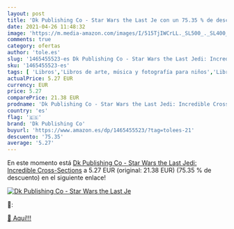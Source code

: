 ```yaml
---
layout: post
title: 'Dk Publishing Co - Star Wars the Last Je con un 75.35 % de descuento'
date: 2021-04-26 11:48:32
image: 'https://m.media-amazon.com/images/I/515TjIWCrLL._SL500_._SL400_.jpg'
comments: true
category: ofertas
author: 'tole.es'
slug: '1465455523-es Dk Publishing Co - Star Wars the Last Jedi: Incredible...'
sku: '1465455523-es'
tags: [ 'Libros','Libros de arte, música y fotografía para niños','Libros de artes escénicas para niños','Libros infantiles de cine','Libros para niños','dk publishing co', ]
actualPrice: 5.27 EUR
currency: EUR
price: 5.27
comparePrice: 21.38 EUR
prodname: 'Dk Publishing Co - Star Wars the Last Jedi: Incredible Cross-Sections'
country: 'es'
flag: '🇪🇸'
brand: 'Dk Publishing Co'
buyurl: 'https://www.amazon.es/dp/1465455523/?tag=tolees-21'
descuento: '75.35'
average: '5.27'
---
```


En este momento está [Dk Publishing Co - Star Wars the Last Jedi: Incredible Cross-Sections](https://www.amazon.es/dp/1465455523/?tag=tolees-21) a 5.27 EUR (original: 21.38 EUR) (75.35 %  de descuento) en el siguiente enlace!

[![Dk Publishing Co - Star Wars the Last Je](https://m.media-amazon.com/images/I/515TjIWCrLL._SL500_._SL400_.jpg)](https://www.amazon.es/dp/1465455523/?tag=tolees-21)

🔎:


[🛒 Aquí!!!](https://www.amazon.es/dp/1465455523/?tag=tolees-21)
